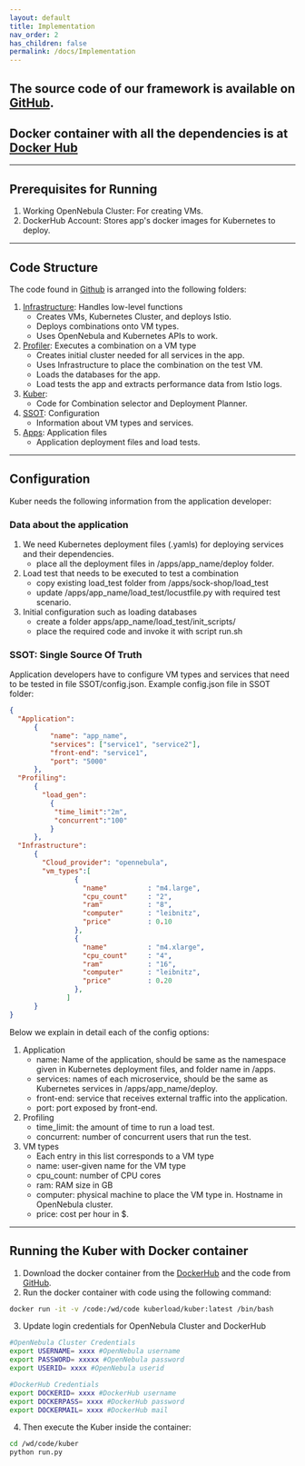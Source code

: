 ```yaml
---
layout: default
title: Implementation
nav_order: 2
has_children: false
permalink: /docs/Implementation
---
```


## The source code of our framework is available on [GitHub](https://github.com/kubercostoptimizer/Kuber/tree/master/code).
## Docker container with all the dependencies is at [Docker Hub](https://hub.docker.com/r/kuberload/kuber)
---

## Prerequisites for Running
1. Working OpenNebula Cluster: For creating VMs. 
2. DockerHub Account: Stores app's docker images for Kubernetes to deploy.

---
## Code Structure
The code found in [Github](https://github.com/kubercostoptimizer/Kuber/tree/master/code) is arranged into the following folders:
1. [Infrastructure](https://github.com/kubercostoptimizer/Kuber/tree/master/code/Infrastructure): Handles low-level functions
    - Creates VMs, Kubernetes Cluster, and deploys Istio.
    - Deploys combinations onto VM types.
    - Uses OpenNebula and Kubernetes APIs to work.
2. [Profiler](https://github.com/kubercostoptimizer/Kuber/tree/master/code/Profiler): Executes a combination on a VM type
    - Creates initial cluster needed for all services in the app.
    - Uses Infrastructure to place the combination on the test VM.
    - Loads the databases for the app.
    - Load tests the app and extracts performance data from Istio logs. 
3. [Kuber](https://github.com/kubercostoptimizer/Kuber/tree/master/code/kuber):
    - Code for Combination selector and Deployment Planner.
4. [SSOT](https://github.com/kubercostoptimizer/Kuber/tree/master/code/SSOT): Configuration 
    - Information about VM types and services.
5. [Apps](https://github.com/kubercostoptimizer/Kuber/tree/master/code/apps): Application files
    - Application deployment files and load tests.

---
## Configuration

Kuber needs the following information from the application developer:

### Data about the application

1. We need Kubernetes deployment files (.yamls) for deploying services and their dependencies.
   - place all the deployment files in /apps/app_name/deploy folder.
2. Load test that needs to be executed to test a combination
   - copy existing load_test folder from /apps/sock-shop/load_test
   - update /apps/app_name/load_test/locustfile.py with required test scenario.
3. Initial configuration such as loading databases
   - create a folder apps/app_name/load_test/init_scripts/
   - place the required code and invoke it with script run.sh

### SSOT: Single Source Of Truth

Application developers have to configure VM types and services that need to be tested in file SSOT/config.json.
Example config.json file in SSOT folder:

``` json
{
  "Application": 
      {
          "name": "app_name",
          "services": ["service1", "service2"],
          "front-end": "service1",
          "port": "5000"
      },
  "Profiling":
      {
        "load_gen":
          {
           "time_limit":"2m",
           "concurrent":"100"
          }
      },
  "Infrastructure":
      {
        "Cloud_provider": "opennebula",
        "vm_types":[
                {
                  "name"          : "m4.large",
                  "cpu_count"     : "2",
                  "ram"           : "8",
                  "computer"      : "leibnitz",
                  "price"         : 0.10
                },
                {
                  "name"          : "m4.xlarge",
                  "cpu_count"     : "4",
                  "ram"           : "16",
                  "computer"      : "leibnitz",
                  "price"         : 0.20
                },
              ]
      }
}
```
Below we explain in detail each of the config options:
1. Application
   - name: Name of the application, should be same as the namespace given in Kubernetes deployment files, and folder name in /apps.
   - services: names of each microservice, should be the same as Kubernetes services in /apps/app_name/deploy.
   - front-end: service that receives external traffic into the application.
   - port: port exposed by front-end.
2. Profiling 
   - time_limit: the amount of time to run a load test.
   - concurrent: number of concurrent users that run the test.
3. VM types
   - Each entry in this list corresponds to a VM type
   - name: user-given name for the VM type
   - cpu_count: number of CPU cores
   - ram: RAM size in GB
   - computer: physical machine to place the VM type in. Hostname in OpenNebula cluster. 
   - price: cost per hour in $.
   
---
## Running the Kuber with Docker container
1. Download the docker container from the [DockerHub](https://hub.docker.com/r/kuberload/kuber) and the code from [GitHub](https://github.com/kubercostoptimizer/Kuber/tree/master/code).
2. Run the docker container with code using the following command:
```sh
docker run -it -v /code:/wd/code kuberload/kuber:latest /bin/bash
```
3. Update login credentials for OpenNebula Cluster and DockerHub

```sh
#OpenNebula Cluster Credentials
export USERNAME= xxxx #OpenNebula username
export PASSWORD= xxxxx #OpenNebula password
export USERID= xxxx #OpenNebula userid

#DockerHub Credentials
export DOCKERID= xxxx #DockerHub username
export DOCKERPASS= xxxx #DockerHub password
export DOCKERMAIL= xxxx #DockerHub mail
```

4. Then execute the Kuber inside the container:

```sh
cd /wd/code/kuber
python run.py
```
